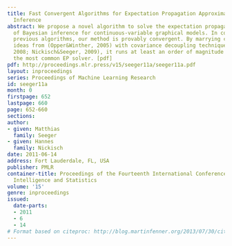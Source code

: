 ```yaml
---
title: Fast Convergent Algorithms for Expectation Propagation Approximate Bayesian
  Inference
abstract: We propose a novel algorithm to solve the expectation propagation relaxation
  of Bayesian inference for continuous-variable graphical models. In contrast to most
  previous algorithms, our method is provably convergent. By marrying convergent EP
  ideas from (Opper&Winther, 2005) with covariance decoupling techniques (Wipf&Nagarajan,
  2008; Nickisch&Seeger, 2009), it runs at least an order of magnitude faster than
  the most common EP solver. [pdf]
pdf: http://proceedings.mlr.press/v15/seeger11a/seeger11a.pdf
layout: inproceedings
series: Proceedings of Machine Learning Research
id: seeger11a
month: 0
firstpage: 652
lastpage: 660
page: 652-660
sections: 
author:
- given: Matthias
  family: Seeger
- given: Hannes
  family: Nickisch
date: 2011-06-14
address: Fort Lauderdale, FL, USA
publisher: PMLR
container-title: Proceedings of the Fourteenth International Conference on Artificial
  Intelligence and Statistics
volume: '15'
genre: inproceedings
issued:
  date-parts:
  - 2011
  - 6
  - 14
# Format based on citeproc: http://blog.martinfenner.org/2013/07/30/citeproc-yaml-for-bibliographies/
---
```

